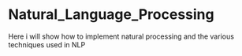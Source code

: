 # Natural_Language_Processing

Here i will show how to implement natural processing and the various techniques used in NLP
